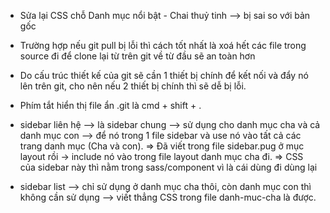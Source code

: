 - Sửa lại CSS chỗ Danh mục nổi bật - Chai thuỷ tinh --> bị sai so với bản gốc
- Trường hợp nếu git pull bị lỗi thì cách tốt nhất là xoá hết các file trong source đi để clone lại từ trên git về từ đầu sẽ an toàn hơn
- Do cấu trúc thiết kế của git sẽ cần 1 thiết bị chính để kết nối và đẩy nó lên trên git, cho nên nếu 2 thiết bị chính thì sẽ dễ bị lỗi.
- Phím tắt hiển thị file ẩn .git là cmd + shift + .

- sidebar liên hệ --> là sidebar chung --> sử dụng cho danh mục cha và cả danh mục con --> để nó trong 1 file sidebar và use nó vào tất cả các trang danh mục (Cha và con).
  => Đã viết trong file sidebar.pug ở mục layout rồi -> include nó vào trong file layout danh mục cha đi.
  => CSS của sidebar này thì nằm trong sass/component vì là cái dùng đi dùng lại

- sidebar list --> chỉ sử dụng ở danh mục cha thôi, còn danh mục con thì không cần sử dụng --> viết thẳng CSS trong file danh-muc-cha là được.
